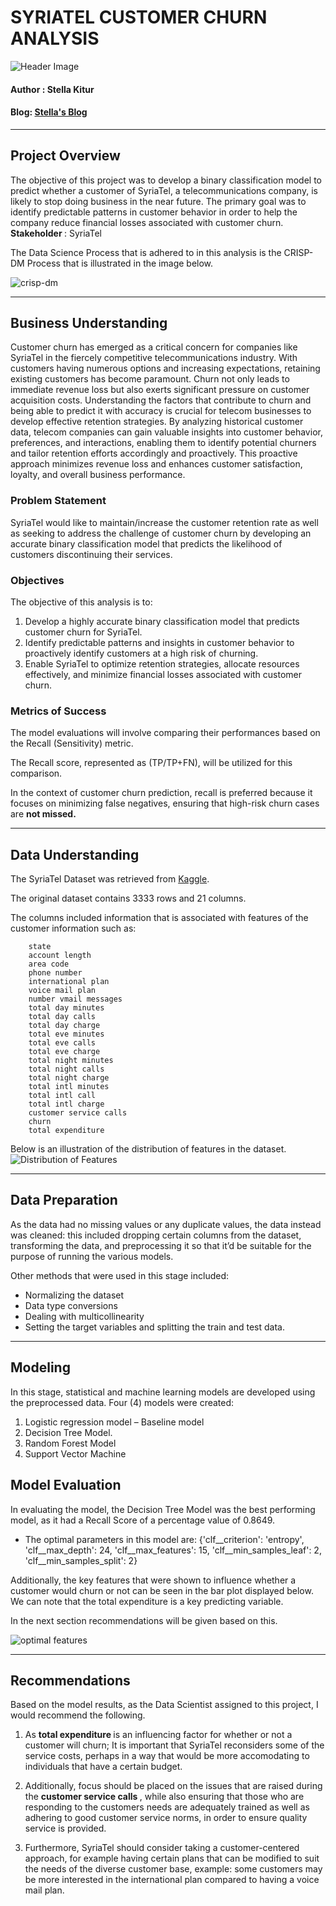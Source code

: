 # <b> SYRIATEL CUSTOMER CHURN ANALYSIS </b>
![Header Image](images/headerimg.jpg)

#### Author : Stella Kitur
#### Blog: [Stella's Blog](https://stellacherotich.medium.com/)
--- 
## <b> Project Overview </b>
The objective of this project was to develop a binary classification model to predict whether a customer of SyriaTel, a telecommunications company, is likely to stop doing business in the near future. The primary goal was to identify predictable patterns in customer behavior in order to help the company reduce financial losses associated with customer churn.
<b> Stakeholder </b>: SyriaTel

The Data Science Process that is adhered to in this analysis is the CRISP-DM Process that is illustrated in the image below. 

![crisp-dm](images/CRISP-DM-data-mining-framework.png)

---
## <b> Business Understanding </b>

Customer churn has emerged as a critical concern for companies like SyriaTel in the fiercely competitive telecommunications industry. With customers having numerous options and increasing expectations, retaining existing customers has become paramount. 
Churn not only leads to immediate revenue loss but also exerts significant pressure on customer acquisition costs. Understanding the factors that contribute to churn and being able to predict it with accuracy is crucial for telecom businesses to develop effective retention strategies. By analyzing historical customer data, telecom companies can gain valuable insights into customer behavior, preferences, and interactions, enabling them to identify potential churners and tailor retention efforts accordingly and proactively.
This proactive approach minimizes revenue loss and enhances customer satisfaction, loyalty, and overall business performance.
### <b> Problem Statement </b>
SyriaTel would like to maintain/increase the customer retention rate as well as seeking to address the challenge of customer churn by developing an accurate binary classification model that predicts the likelihood of customers discontinuing their services.

### <b> Objectives </b>
The objective of this analysis is to:
1. Develop a highly accurate binary classification model that predicts customer churn for SyriaTel.
2. Identify predictable patterns and insights in customer behavior to proactively identify customers at a high risk of churning.
3. Enable SyriaTel to optimize retention strategies, allocate resources effectively, and minimize financial losses associated with customer churn.


### <b> Metrics of Success </b>
The model evaluations will involve comparing their performances based on the Recall (Sensitivity) metric.

The Recall score, represented as (TP/TP+FN), will be utilized for this comparison.

In the context of customer churn prediction, recall is preferred because it focuses on minimizing false negatives, ensuring that high-risk churn cases are <b>not missed. </b>

---
## <b> Data Understanding </b>
The SyriaTel Dataset was retrieved from [Kaggle](https://www.kaggle.com/datasets/becksddf/churn-in-telecoms-dataset).

The original dataset contains 3333 rows and 21 columns.

The columns included information that is associated with features of the customer information such as:

        state
        account length
        area code
        phone number  
        international plan
        voice mail plan 
        number vmail messages
        total day minutes 
        total day calls 
        total day charge 
        total eve minutes 
        total eve calls            
        total eve charge           
        total night minutes
        total night calls
        total night charge
        total intl minutes
        total intl call
        total intl charge
        customer service calls
        churn
        total expenditure

Below is an illustration of the distribution of features in the dataset.
![Distribution of Features](images/distr_feat.png)

---
## <b> Data Preparation </b>
As the data had no missing values or any duplicate values, the data instead was cleaned: this included dropping certain columns from the dataset, transforming the data, and preprocessing it so that it’d be suitable for the purpose of running the various models.

Other methods that were used in this stage included:

- Normalizing the dataset
- Data type conversions 
- Dealing with multicollinearity 
- Setting the target variables and splitting the train and test data.
---

## <b> Modeling </b>
In this stage, statistical and machine learning models are developed using the preprocessed data. Four (4) models were created:
1. Logistic regression model – Baseline model
2. Decision Tree Model.
3. Random Forest Model
4. Support Vector Machine

## <b> Model Evaluation </b>

In evaluating the model, the Decision Tree Model was the best performing model, as it had a Recall Score of a percentage value of 0.8649. 
- The optimal parameters in this model are: {'clf__criterion': 'entropy', 'clf__max_depth': 24, 'clf__max_features': 15, 'clf__min_samples_leaf': 2, 'clf__min_samples_split': 2}

Additionally, the key features that were shown to influence whether a customer would churn or not can be seen in the bar plot displayed below. We can note that the total expenditure is a key predicting variable.

In the next section recommendations will be given based on this.



![optimal features](images/optim_feat.png)


---
## <b> Recommendations </b>
Based on the model results, as the Data Scientist assigned to this project, I would recommend the following.

1. As <b> total expenditure </b> is an influencing factor for whether or not a customer will churn; 
    It is important that SyriaTel reconsiders some of the service costs, perhaps in a way that would be more accomodating to individuals that have a certain budget. 

2. Additionally, focus should be placed on the issues that are raised during the <b> customer service calls </b>, while also ensuring that those who are responding to the customers needs are adequately trained as well as adhering to good customer service norms, in order to ensure quality service is provided. 

3. Furthermore, SyriaTel should consider taking a customer-centered approach, for example having certain plans that can be modified to suit the needs of the diverse customer base, example: some customers may be more interested in the international plan compared to having a voice mail plan.


